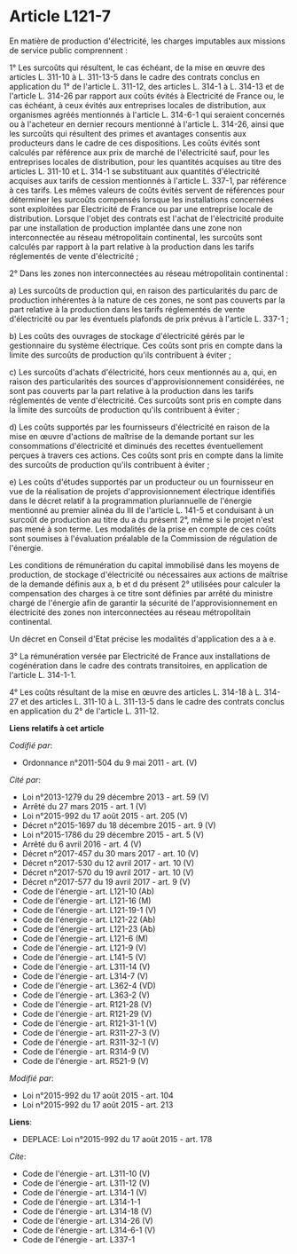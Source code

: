 # Article L121-7

En matière de production d'électricité, les charges imputables aux missions de service public comprennent : 

1° Les surcoûts qui résultent, le cas échéant, de la mise en œuvre des articles L. 311-10 à L. 311-13-5 dans le cadre des
contrats conclus en application du 1° de l'article L. 311-12, des articles L. 314-1 à L. 314-13 et de l'article L. 314-26 par
rapport aux coûts évités à Electricité de France ou, le cas échéant, à ceux évités aux entreprises locales de distribution,
aux organismes agréés mentionnés à l'article L. 314-6-1 qui seraient concernés ou à l'acheteur en dernier recours mentionné à
l'article L. 314-26, ainsi que les surcoûts qui résultent des primes et avantages consentis aux producteurs dans le cadre de
ces dispositions. Les coûts évités sont calculés par référence aux prix de marché de l'électricité sauf, pour les entreprises
locales de distribution, pour les quantités acquises au titre des articles L. 311-10 et L. 314-1 se substituant aux quantités
d'électricité acquises aux tarifs de cession mentionnés à l'article L. 337-1, par référence à ces tarifs. Les mêmes valeurs
de coûts évités servent de références pour déterminer les surcoûts compensés lorsque les installations concernées sont
exploitées par Electricité de France ou par une entreprise locale de distribution. Lorsque l'objet des contrats est l'achat
de l'électricité produite par une installation de production implantée dans une zone non interconnectée au réseau
métropolitain continental, les surcoûts sont calculés par rapport à la part relative à la production dans les tarifs
réglementés de vente d'électricité ; 

2° Dans les zones non interconnectées au réseau métropolitain continental : 

a) Les surcoûts de production qui, en raison des particularités du parc de production inhérentes à la nature de ces zones, ne
sont pas couverts par la part relative à la production dans les tarifs réglementés de vente d'électricité ou par les
éventuels plafonds de prix prévus à l'article L. 337-1 ; 

b) Les coûts des ouvrages de stockage d'électricité gérés par le gestionnaire du système électrique. Ces coûts sont pris en
compte dans la limite des surcoûts de production qu'ils contribuent à éviter ; 

c) Les surcoûts d'achats d'électricité, hors ceux mentionnés au a, qui, en raison des particularités des sources
d'approvisionnement considérées, ne sont pas couverts par la part relative à la production dans les tarifs réglementés de
vente d'électricité. Ces surcoûts sont pris en compte dans la limite des surcoûts de production qu'ils contribuent à
éviter ; 

d) Les coûts supportés par les fournisseurs d'électricité en raison de la mise en œuvre d'actions de maîtrise de la demande
portant sur les consommations d'électricité et diminués des recettes éventuellement perçues à travers ces actions. Ces coûts
sont pris en compte dans la limite des surcoûts de production qu'ils contribuent à éviter ; 

e) Les coûts d'études supportés par un producteur ou un fournisseur en vue de la réalisation de projets d'approvisionnement
électrique identifiés dans le décret relatif à la programmation pluriannuelle de l'énergie mentionné au premier alinéa du III
de l'article L. 141-5 et conduisant à un surcoût de production au titre du a du présent 2°, même si le projet n'est pas mené
à son terme. Les modalités de la prise en compte de ces coûts sont soumises à l'évaluation préalable de la Commission de
régulation de l'énergie. 

Les conditions de rémunération du capital immobilisé dans les moyens de production, de stockage d'électricité ou nécessaires
aux actions de maîtrise de la demande définis aux a, b et d du présent 2° utilisées pour calculer la compensation des charges
à ce titre sont définies par arrêté du ministre chargé de l'énergie afin de garantir la sécurité de l'approvisionnement en
électricité des zones non interconnectées au réseau métropolitain continental. 

Un décret en Conseil d'Etat précise les modalités d'application des a à e. 

3° La rémunération versée par Electricité de France aux installations de cogénération dans le cadre des contrats
transitoires, en application de l'article L. 314-1-1.

4° Les coûts résultant de la mise en œuvre des articles L. 314-18 à L. 314-27 et des articles L. 311-10 à L. 311-13-5 dans le
cadre des contrats conclus en application du 2° de l'article L. 311-12.

**Liens relatifs à cet article**

_Codifié par_:

  - Ordonnance n°2011-504 du 9 mai 2011 - art. (V)

_Cité par_:

  - Loi n°2013-1279 du 29 décembre 2013 - art. 59 (V)
  - Arrêté du 27 mars 2015 - art. 1 (V)
  - Loi n°2015-992 du 17 août 2015 - art. 205 (V)
  - Décret n°2015-1697 du 18 décembre 2015 - art. 9 (V)
  - Loi n°2015-1786 du 29 décembre 2015 - art. 5 (V)
  - Arrêté du 6 avril 2016 - art. 4 (V)
  - Décret n°2017-457 du 30 mars 2017 - art. 10 (V)
  - Décret n°2017-530 du 12 avril 2017 - art. 10 (V)
  - Décret n°2017-570 du 19 avril 2017 - art. 10 (V)
  - Décret n°2017-577 du 19 avril 2017 - art. 9 (V)
  - Code de l'énergie - art. L121-10 (Ab)
  - Code de l'énergie - art. L121-16 (M)
  - Code de l'énergie - art. L121-19-1 (V)
  - Code de l'énergie - art. L121-22 (Ab)
  - Code de l'énergie - art. L121-23 (Ab)
  - Code de l'énergie - art. L121-6 (M)
  - Code de l'énergie - art. L121-9 (V)
  - Code de l'énergie - art. L141-5 (V)
  - Code de l'énergie - art. L311-14 (V)
  - Code de l'énergie - art. L314-7 (V)
  - Code de l'énergie - art. L362-4 (VD)
  - Code de l'énergie - art. L363-2 (V)
  - Code de l'énergie - art. R121-28 (V)
  - Code de l'énergie - art. R121-29 (V)
  - Code de l'énergie - art. R121-31-1 (V)
  - Code de l'énergie - art. R311-27-3 (V)
  - Code de l'énergie - art. R311-32-1 (V)
  - Code de l'énergie - art. R314-9 (V)
  - Code de l'énergie - art. R521-9 (V)

_Modifié par_:

  - Loi n°2015-992 du 17 août 2015 - art. 104
  - Loi n°2015-992 du 17 août 2015 - art. 213

**Liens**:

  - DEPLACE: Loi n°2015-992 du 17 août 2015 - art. 178

_Cite_:

  - Code de l'énergie - art. L311-10 (V)
  - Code de l'énergie - art. L311-12 (V)
  - Code de l'énergie - art. L314-1 (V)
  - Code de l'énergie - art. L314-1-1
  - Code de l'énergie - art. L314-18 (V)
  - Code de l'énergie - art. L314-26 (V)
  - Code de l'énergie - art. L314-6-1 (V)
  - Code de l'énergie - art. L337-1
